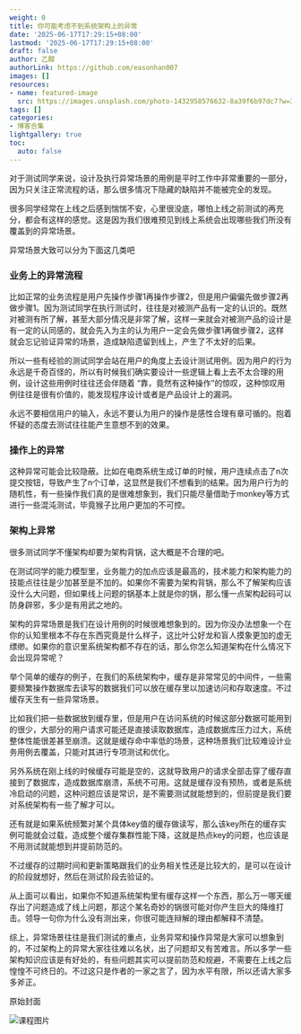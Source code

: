 ```yaml
---
weight: 0
title: 你可能考虑不到系统架构上的异常
date: '2025-06-17T17:29:15+08:00'
lastmod: '2025-06-17T17:29:15+08:00'
draft: false
author: 乙醇
authorLink: https://github.com/easonhan007
images: []
resources:
- name: featured-image
  src: https://images.unsplash.com/photo-1432958576632-8a39f6b97dc7?w=300
tags: []
categories:
- 博客合集
lightgallery: true
toc:
  auto: false
---
```




对于测试同学来说，设计及执行异常场景的用例是平时工作中非常重要的一部分，因为只关注正常流程的话，那么很多情况下隐藏的缺陷并不能被完全的发现。

很多同学经常在上线之后感到惴惴不安，心里很没底，哪怕上线之前测试的再充分，都会有这样的感觉。这是因为我们很难预见到线上系统会出现哪些我们所没有覆盖到的异常场景。

异常场景大致可以分为下面这几类吧

### 业务上的异常流程

比如正常的业务流程是用户先操作步骤1再操作步骤2，但是用户偏偏先做步骤2再做步骤1。因为测试同学在执行测试时，往往是对被测产品有一定的认识的。既然对被测有所了解，甚至大部分情况是非常了解，这样一来就会对被测产品的设计是有一定的认同感的，就会先入为主的认为用户一定会先做步骤1再做步骤2，这样就会忘记验证异常的场景，造成缺陷遗留到线上，产生了不太好的后果。

所以一些有经验的测试同学会站在用户的角度上去设计测试用例。因为用户的行为永远是千奇百怪的，所以有时候我们确实要设计一些逻辑上看上去不太合理的用例，设计这些用例时往往还会伴随着 “靠，竟然有这种操作”的惊叹，这种惊叹用例往往是很有价值的，能发现程序设计或者是产品设计上的漏洞。

永远不要相信用户的输入，永远不要认为用户的操作是感性合理有章可循的。抱着怀疑的态度去测试往往能产生意想不到的效果。

### 操作上的异常

这种异常可能会比较隐蔽。比如在电商系统生成订单的时候，用户连续点击了n次提交按钮，导致产生了n个订单，这显然是我们不想看到的结果。因为用户行为的随机性，有一些操作我们真的是很难想象到，我们只能尽量借助于monkey等方式进行一些混沌测试，毕竟猴子比用户更加的不可控。

### 架构上异常

很多测试同学不懂架构却要为架构背锅，这大概是不合理的吧。

在测试同学的能力模型里，业务能力的加点应该是最高的，技术能力和架构能力的技能点往往是少加甚至是不加的。如果你不需要为架构背锅，那么不了解架构应该没什么大问题，但如果线上问题的锅基本上就是你的锅，那么懂一点架构起码可以防身辟邪，多少是有用武之地的。

架构的异常场景是我们在设计用例的时候很难想象到的。因为你没办法想象一个在你的认知里根本不存在东西究竟是什么样子，这比叶公好龙和盲人摸象更加的虚无缥缈。如果你的意识里系统架构都不存在的话，那么你怎么知道架构在什么情况下会出现异常呢？

举个简单的缓存的例子，在我们的系统架构中，缓存是非常常见的中间件，一些需要频繁操作数据库去读写的数据我们可以放在缓存里以加速访问和存取速度。不过缓存天生有一些异常场景。

比如我们把一些数据放到缓存里，但是用户在访问系统的时候这部分数据可能用到的很少，大部分的用户请求可能还是直接读取数据库，造成数据库压力过大，系统整体性能很差甚至崩溃。这就是缓存命中率低的场景，这种场景我们比较难设计业务用例去覆盖，只能对其进行专项测试和优化。

另外系统在刚上线的时候缓存可能是空的，这就导致用户的请求全部击穿了缓存直接到了数据库，造成数据库崩溃，系统不可用。这就是缓存没有预热，或者是系统冷启动的问题，这种问题应该是常识，是不需要测试就能想到的，但前提是我们要对系统架构有一些了解才可以。

还有就是如果系统频繁对某个具体key值的缓存做读写，那么该key所在的缓存实例可能就会过载，造成整个缓存集群性能下降，这就是热点key的问题，也应该是不用测试就能想到并提前防范的。

不过缓存的过期时间和更新策略跟我们的业务相关性还是比较大的，是可以在设计的阶段就想好，然后在测试阶段去验证的。

从上面可以看出，如果你不知道系统架构里有缓存这样一个东西，那么万一哪天缓存出了问题造成了线上问题，那这个某名奇妙的锅很可能对你产生巨大的降维打击。领导一句你为什么没有测出来，你很可能连辩解的理由都解释不清楚。

综上，异常场景往往是我们测试的重点，业务异常和操作异常是大家可以想象到的，不过架构上的异常大家往往难以名状，出了问题却又有苦难言。所以多学一些架构知识应该是有好处的，有些问题其实可以提前防范和规避，不需要在上线之后惶惶不可终日的。不过这只是作者的一家之言了，因为水平有限，所以还请大家多多斧正。




原始封面

![课程图片](https://images.unsplash.com/photo-1432958576632-8a39f6b97dc7?w=300)

